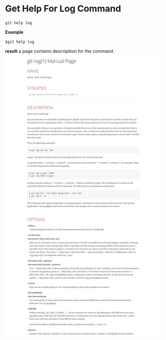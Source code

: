 # Get Help For Log Command

`git help log`


**Example**
```
$git help log
```
**result**
a page contains descripition for the command.
![git help log](images/help-log.png)